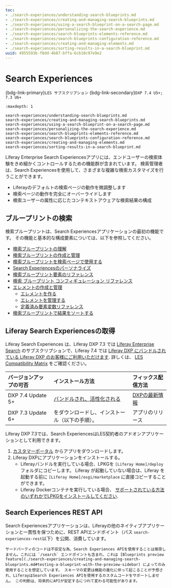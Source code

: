 ```yaml
---
toc:
- ./search-experiences/understanding-search-blueprints.md
- ./search-experiences/creating-and-managing-search-blueprints.md
- ./search-experiences/using-a-search-blueprint-on-a-search-page.md
- ./search-experiences/personalizing-the-search-experience.md
- ./search-experiences/search-blueprints-elements-reference.md
- ./search-experiences/search-blueprints-configuration-reference.md
- ./search-experiences/creating-and-managing-elements.md
- ./search-experiences/sorting-results-in-a-search-blueprint.md
uuid: 4955593b-f8dd-4b87-bffa-6cb10c97e9e2
---
```

# Search Experiences

{bdg-link-primary}`LES サブスクリプション`
{bdg-link-secondary}`DXP 7.4 U5+; 7.3 U6+`

```{toctree}
:maxdepth: 1

search-experiences/understanding-search-blueprints.md
search-experiences/creating-and-managing-search-blueprints.md
search-experiences/using-a-search-blueprint-on-a-search-page.md
search-experiences/personalizing-the-search-experience.md
search-experiences/search-blueprints-elements-reference.md
search-experiences/search-blueprints-configuration-reference.md
search-experiences/creating-and-managing-elements.md
search-experiences/sorting-results-in-a-search-blueprint.md
```

Liferay Enterprise Search Experiencesアプリには、エンドユーザーの検索体験をきめ細かくコントロールするための機能群が含まれています。 検索管理者は、Search Experiencesを使用して、さまざまな複雑な検索カスタマイズを行うことができます。

- Liferayのデフォルトの検索ページの動作を微調整します
- 検索ページの動作を完全にオーバーライドします
- 検索ユーザーの属性に応じたコンテキストアウェアな検索結果の構成

## ブループリントの検索

検索ブループリントは、Search Experiencesアプリケーションの最初の機能です。 その機能と基本的な構成要素については、以下を参照してください。

- [検索ブループリントの理解](./search-experiences/understanding-search-blueprints.md)
- [検索ブループリントの作成と管理](./search-experiences/creating-and-managing-search-blueprints.md)
- [検索ブループリントを検索ページで使用する](./search-experiences/using-a-search-blueprint-on-a-search-page.md)
- [Search Experiencesのパーソナライズ](./search-experiences/personalizing-the-search-experience.md)
- [検索ブループリント要素のリファレンス](./search-experiences/search-blueprints-elements-reference.md)
- [検索 ブループリント コンフィギュレーション リファレンス](./search-experiences/search-blueprints-configuration-reference.md)
- [エレメントの作成と管理](./search-experiences/creating-and-managing-elements.md)
  - [エレメントを作る](./search-experiences/creating-and-managing-elements/creating-elements.md)
  - [エレメントを管理する](./search-experiences/creating-and-managing-elements/managing-elements.md)
  - [定義済み要素変数リファレンス](./search-experiences/creating-and-managing-elements/predefined-element-variables-reference.md)
- [検索ブループリントで結果をソートする](./search-experiences/sorting-results-in-a-search-blueprint.md)

## Liferay Search Experiencesの取得

Liferay Search Experiences は、Liferay DXP 7.3 では [Liferay Enterprise Search](../liferay-enterprise-search.md) のサブスクリプションで、Liferay 7.4 では [Liferay DXP にバンドルされている Liferay DXP のお客様にご利用いただけます](./activating-liferay-enterprise-search.md). 詳しくは、 [LES Compatibility Matrix](https://help.liferay.com/hc/ja/articles/360016511651#DXP-7.3-LES) をご確認ください。

| バージョンアップの可否       | インストール方法                                                                                                                    | フィックス配信方法                                                                                          |
|:----------------- |:--------------------------------------------------------------------------------------------------------------------------- |:-------------------------------------------------------------------------------------------------- |
| DXP 7.4 Update 5+ | [バンドルされ、活性化される](activating-liferay-enterprise-search.md)                                                                    | [DXPの最新情報](../../installation-and-upgrades/maintaining-a-liferay-installation/updating-liferay.md) |
| DXP 7.3 Update 6+ | [](https://customer.liferay.com/downloads/-/download/liferay-enterprise-search-for-liferay-dxp-7-3) をダウンロードし、インストール（以下の手順）。 | アプリのリリース                                                                                           |


Liferay DXP 7.3では、Search ExperiencesはLES契約者のアドオンアプリケーションとして利用できます。
1. [カスタマーポータル](https://customer.liferay.com/downloads/-/download/liferay-enterprise-search-for-liferay-dxp-7-3) からアプリをダウンロードします。
1. Liferay DXPにアプリケーションをインストールする。
   * Liferayバンドルを実行している場合、LPKGを `[Liferay Home]/deploy` フォルダにコピーします。 Liferay が起動していない場合は、Liferay を起動する前に `[Liferay Home]/osgi/marketplace` に直接コピーすることができます。
   * Liferay Dockerコンテナを実行している場合、 [サポートされている方法のいずれかでLPKGをインストールしてください](../../installation-and-upgrades/installing-liferay/using-liferay-docker-images/installing-apps-and-other-artifacts-to-containers.md).

## Search Experiences REST API

Search Experiencesアプリケーションは、Liferayの他のネイティブアプリケーションと一貫性を保つために、REST APIエンドポイント（パス `search-experiences-rest`以下）を公開、消費しています。

```{warning}
サードパーティのコードは不安定な為、Search Experiences APIを使用することは推奨しません。これには `/search` エンドポイントも含まれ、これは [Blueprints preview feature](./search-experiences/creating-and-managing-search-blueprints.md#testing-a-blueprint-with-the-preview-sidebar) によってのみ使用することを想定しています。 スキーマの変更は機能の進化に伴って起こることが予想され、LiferayはSearch Experiences APIを使用するカスタムコードをサポートしません。 この判断は、将来的にAPIが安定するにつれて変わる可能性があります。
```
